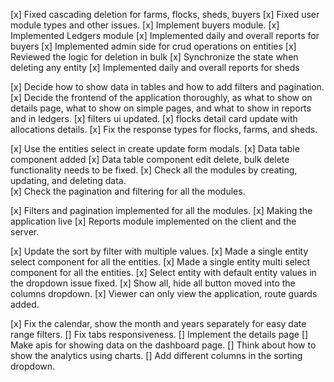 [x] Fixed cascading deletion for farms, flocks, sheds, buyers
[x] Fixed user module types and other issues.
[x] Implement buyers module.
[x] Implemented Ledgers module
[x] Implemented daily and overall reports for buyers
[x] Implemented admin side for crud operations on entities
[x] Reviewed the logic for deletion in bulk
[x] Synchronize the state when deleting any entity
[x] Implemented daily and overall reports for sheds

[x] Decide how to show data in tables and how to add filters and pagination.
[x] Decide the frontend of the application thoroughly, as what to show on details page, what to show on simple pages, and what to show in reports and in ledgers.
[x] filters ui updated.
[x] flocks detail card update with allocations details.
[x] Fix the response types for flocks, farms, and sheds.

[x] Use the entities select in create update form modals.
[x] Data table component added
[x] Data table component edit delete, bulk delete functionality needs to be fixed.
[x] Check all the modules by creating, updating, and deleting data.  
[x] Check the pagination and filtering for all the modules.

[x] Filters and pagination implemented for all the modules.
[x] Making the application live
[x] Reports module implemented on the client and the server.

[x] Update the sort by filter with multiple values.
[x] Made a single entity select component for all the entities.
[x] Made a single entity multi select component for all the entities.
[x] Select entity with default entity values in the dropdown issue fixed.
[x] Show all, hide all button moved into the columns dropdown.
[x] Viewer can only view the application, route guards added.

[x] Fix the calendar, show the month and years separately for easy date range filters.
[] Fix tabs responsiveness.
[] Implement the details page
[] Make apis for showing data on the dashboard page.
[] Think about how to show the analytics using charts.
[] Add different columns in the sorting dropdown.
